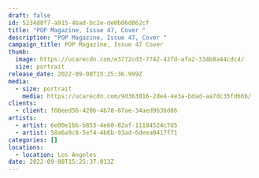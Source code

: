```yaml
---
draft: false
id: 5234d8f7-a915-4bad-bc2e-de0b06d862cf
title: "POP Magazine, Issue 47, Cover "
description: "POP Magazine, Issue 47, Cover "
campaign_title: POP Magazine, Issue 47 Cover
thumb:
  image: https://ucarecdn.com/e3772cd3-7742-42fd-afa2-334b8a44cdc4/
  size: portrait
release_date: 2022-09-08T15:25:36.999Z
media:
  - size: portrait
    media: https://ucarecdn.com/9d363816-2de4-4e3a-bdad-aa7dc35fd66b/
clients:
  - client: f66eed56-4206-4b78-87ae-34aed9b36d86
artists:
  - artist: 6e00e1bb-b853-4e60-82af-11184524c7d5
  - artist: 58a6a9c8-5ef4-4b6b-93ad-6deea0417f71
categories: []
locations:
  - location: Los Angeles
date: 2022-09-08T15:25:37.013Z
---
```


